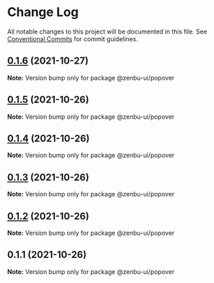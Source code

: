 # Change Log

All notable changes to this project will be documented in this file.
See [Conventional Commits](https://conventionalcommits.org) for commit guidelines.

## [0.1.6](https://github.com/KodepandaID/zenbu-ui/compare/@zenbu-ui/popover@0.1.5...@zenbu-ui/popover@0.1.6) (2021-10-27)

**Note:** Version bump only for package @zenbu-ui/popover





## [0.1.5](https://github.com/KodepandaID/zenbu-ui/compare/@zenbu-ui/popover@0.1.4...@zenbu-ui/popover@0.1.5) (2021-10-26)

**Note:** Version bump only for package @zenbu-ui/popover





## [0.1.4](https://github.com/KodepandaID/zenbu-ui/compare/@zenbu-ui/popover@0.1.3...@zenbu-ui/popover@0.1.4) (2021-10-26)

**Note:** Version bump only for package @zenbu-ui/popover





## [0.1.3](https://github.com/KodepandaID/zenbu-ui/compare/@zenbu-ui/popover@0.1.2...@zenbu-ui/popover@0.1.3) (2021-10-26)

**Note:** Version bump only for package @zenbu-ui/popover





## [0.1.2](https://github.com/KodepandaID/zenbu-ui/compare/@zenbu-ui/popover@0.1.1...@zenbu-ui/popover@0.1.2) (2021-10-26)

**Note:** Version bump only for package @zenbu-ui/popover





## 0.1.1 (2021-10-26)

**Note:** Version bump only for package @zenbu-ui/popover

